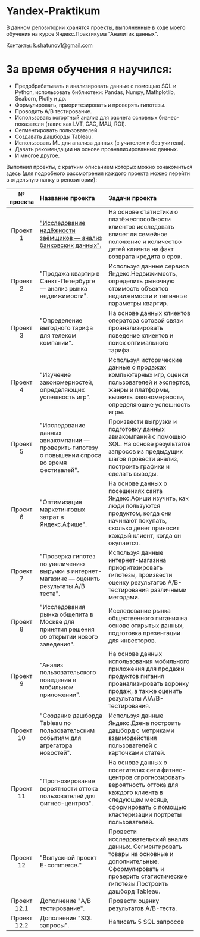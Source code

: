 # Yandex-Praktikum
В данном репозитории хранятся проекты, выполненные в ходе моего обучения на курсе Яндекс.Практикума "Аналитик данных".

Контакты: k.shatunov1@gmail.com

# За время обучения я научился:
- Предобрабатывать и анализировать данные с помощью SQL и Python, использовать библиотеки: Pandas, Numpy, Mathplotlib, Seaborn, Plotly и др.
- Формулировать, приоритезировать и проверять гипотезы.
- Проводить A/B тестирование.
- Использовать когортный анализ для расчета основных бизнес-показатели (такие как LVT, CAC, MAU, ROI).
- Сегментировать пользователей.
- Создавать дашборды Tableau.
- Использовать ML для анализа данных (с учителем и без учителя).
- Давать рекомендации на основе проанализированных данных.
- И многое другое.

Выполнил проекты, с кратким описанием которых можно ознакомиться здесь (для подробного рассмотрения каждого проекта можно перейти в отдельную папку в репозитории):

|  № проекта            | Название проекта                                                               | Задачи проекта                                                     |
| :--------------------: | :---------------------------------------------------------------------------- |:------------------------------------------------------------------|
|  Проект 1  | ["Исследование надёжности заёмщиков — анализ банковских данных".](https://github.com/KirillShatunov/Yandex-Praktikum/blob/main/%D0%9F%D1%80%D0%BE%D0%B5%D0%BA%D1%82%201.%20%D0%98%D1%81%D1%81%D0%BB%D0%B5%D0%B4%D0%BE%D0%B2%D0%B0%D0%BD%D0%B8%D0%B5%20%D0%BD%D0%B0%D0%B4%D1%91%D0%B6%D0%BD%D0%BE%D1%81%D1%82%D0%B8%20%D0%B7%D0%B0%D1%91%D0%BC%D1%89%D0%B8%D0%BA%D0%BE%D0%B2%20%E2%80%94%20%D0%B0%D0%BD%D0%B0%D0%BB%D0%B8%D0%B7%20%D0%B1%D0%B0%D0%BD%D0%BA%D0%BE%D0%B2%D1%81%D0%BA%D0%B8%D1%85%20%D0%B4%D0%B0%D0%BD%D0%BD%D1%8B%D1%85/credit_scoring_project.ipynb "Заголовок ссылки")| На основе статистики о платёжеспособности клиентов исследовать влияет ли семейное положение и количество детей клиента на факт возврата кредита в срок. |
|Проект 2|"Продажа квартир в Санкт-Петербурге — анализ рынка недвижимости".| Используя данные сервиса Яндекс.Недвижимость, определить рыночную стоимость объектов недвижимости и типичные параметры квартир.|
|Проект 3| "Определение выгодного тарифа для телеком компании".|На основе данных клиентов оператора сотовой связи проанализировать поведение клиентов и поиск оптимального тарифа.|
|Проект 4|"Изучение закономерностей, определяющих успешность игр".|Используя исторические данные о продажах компьютерных игр, оценки пользователей и экспертов, жанры и платформы, выявить закономерности, определяющие успешность игры.|
|Проект 5|"Исследование данных авиакомпании — проверить гипотезу о повышении спроса во время фестивалей".|Произвести выгрузки и подготовку данных авиакомпаний с помощью SQL. На основе результатов запросов из предыдущих шагов провести анализ, построить графики и сделать выводы.|
|Проект 6|"Оптимизация маркетинговых затрат в Яндекс.Афише".|На основе данных о посещениях сайта Яндекс.Афиши изучить, как люди пользуются продуктом, когда они начинают покупать, сколько денег приносит каждый клиент, когда он окупается.|
|Проект 7|"Проверка гипотез по увеличению выручки в интернет-магазине — оценить результаты A/B теста".|Используя данные интернет-магазина приоритезировать гипотезы, произвести оценку результатов A/B-тестирования различными методами.|
|Проект 8|"Исследования рынка общепита в Москве для принятия решения об открытии нового заведения".|Исследование рынка общественного питания на основе открытых данных, подготовка презентации для инвесторов.|
| Проект 9|"Анализ пользовательского поведения в мобильном приложении".|На основе данных использования мобильного приложения для продажи продуктов питания проанализировать воронку продаж, а также оценить результаты A/A/B-тестирования.|
| Проект 10|"Создание дашборда Tableau по пользовательским событиям для агрегатора новостей".|Используя данные Яндекс.Дзена построить дашборд с метриками взаимодействия пользователей с карточками статей.|
| Проект 11|"Прогнозирование вероятности оттока пользователей для фитнес-центров".|На основе данных о посетителях сети фитнес-центров спрогнозировать вероятность оттока для каждого клиента в следующем месяце, сформировать с помощью кластеризации портреты пользователей.|
|Проект 12|"Выпускной проект E-commerce."| Провести исследовательский анализ данных. Сегментировать товары на основные и дополнительные. Сформулировать и проверить статистические гипотезы.Построить дашборд Tableau.|
|Проект 12.1|Дополнение "A/B тестирование".|Провести оценку результатов A/B-теста.|
|Проект 12.2 |Дополнение "SQL запросы".|Написать 5 SQL запросов|

